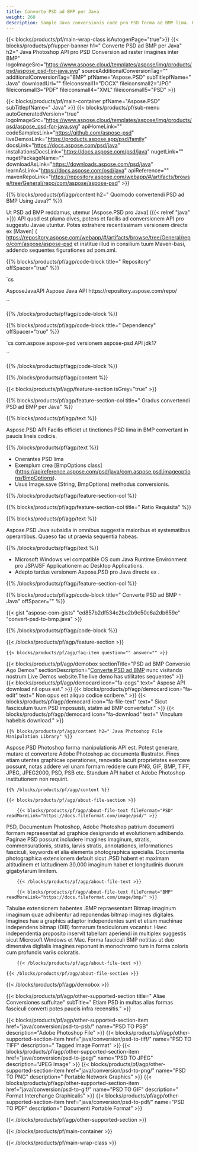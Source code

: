 ```yaml
---
title: Converte PSD ad BMP per Java
weight: 260
description: Sample Java conversionis code pro PSD forma ad BMP lima. Hoc exemplo utere codice ad PSD convertendi ad BMP intra cuiuslibet Telae vel Desktop Java in applicatione subnixa.
---
```


{{< blocks/products/pf/main-wrap-class isAutogenPage="true">}}
{{< blocks/products/pf/upper-banner h1=" Converte PSD ad BMP per Java" h2=" Java Photoshop API pro PSD Conversion ad raster imagines inter BMP" logoImageSrc="https://www.aspose.cloud/templates/aspose/img/products/psd/aspose_psd-for-java.svg" sourceAdditionalConversionTag="" additionalConversionTag="BMP" pfName="Aspose.PSD" subTitlepfName=" Java" downloadUrl="" fileiconsmall1="DOCX" fileiconsmall2="JPG" fileiconsmall3="PDF" fileiconsmall4="XML" fileiconsmall5="PSD" >}}

{{< blocks/products/pf/main-container pfName="Aspose.PSD" subTitlepfName=" Java" >}}
{{< blocks/products/pf/sub-menu autoGeneratedVersion="true" logoImageSrc="https://www.aspose.cloud/templates/aspose/img/products/psd/aspose_psd-for-java.svg" apiHomeLink="" codeSamplesLink="https://github.com/aspose-psd" liveDemosLink="https://products.aspose.app/psd/family" docsLink="https://docs.aspose.com/psd/java" installationsDocsLink="https://docs.aspose.com/psd/java" nugetLink="" nugetPackageName="" downloadAsLink="https://downloads.aspose.com/psd/java" learnAsLink="https://docs.aspose.com/psd/java" apiReference="" mavenRepoLink="https://repository.aspose.com/webapp/#/artifacts/browse/tree/General/repo/com/aspose/aspose-psd" >}}

{{% blocks/products/pf/agp/content h2=" Quomodo convertendi PSD ad BMP Using Java?" %}}

 Ut PSD ad BMP reddamus, utemur
 [Aspose.PSD pro Java] ({{< relref "java" >}})
 API quod est pluma dives, potens et facilis ad conversionem API pro suggestu Javae utuntur. Potes extrahere recentissimam versionem directe ex
 [Maven] ( https://repository.aspose.com/webapp/#/artifacts/browse/tree/General/repo/com/aspose/aspose-psd
 et institue illud in consilium tuum Maven-basi, addendo sequentes figurationes ad pom.xml.

{{% blocks/products/pf/agp/code-block title=" Repository" offSpacer="true" %}}

`cs

<repository>
<id>AsposeJavaAPI</id>
<name>Aspose Java API</name>
<url> https://repository.aspose.com/repo/</url>
</repository>

``

{{% /blocks/products/pf/agp/code-block %}}

{{% blocks/products/pf/agp/code-block title=" Dependency" offSpacer="true" %}}

`cs
<dependency>
<groupId>com.aspose</groupId>
<artifactId>aspose-psd</artifactId>
<version> versionem aspose-psd API</version>
<classifier>jdk17</classifier>
</dependency>

``

{{% /blocks/products/pf/agp/code-block %}}

{{% /blocks/products/pf/agp/content %}}

{{< blocks/products/pf/agp/feature-section isGrey="true" >}}

{{% blocks/products/pf/agp/feature-section-col title=" Gradus convertendi PSD ad BMP per Java" %}}

{{% blocks/products/pf/agp/text %}}

 Aspose.PSD API Facilis efficiet ut tinctiones PSD lima in BMP convertant in paucis lineis codicis.

{{% /blocks/products/pf/agp/text %}}

- Onerantes PSD lima
- Exemplum crea [BmpOptions class] (https://apireference.aspose.com/psd/java/com.aspose.psd.imageoptions/BmpOptions).
- Usus Image.save (String, BmpOptions) methodus conversionis.

{{% /blocks/products/pf/agp/feature-section-col %}}

{{% blocks/products/pf/agp/feature-section-col title=" Ratio Requisita" %}}

{{% blocks/products/pf/agp/text %}}

 Aspose.PSD Java subsidia in omnibus suggestis maioribus et systematibus operantibus. Quaeso fac ut praevia sequentia habeas.

{{% /blocks/products/pf/agp/text %}}

- Microsoft Windows vel compatible OS cum Java Runtime Environment pro JSP/JSF Applicationem ac Desktop Applications.
- Adepto tardus versionem Aspose.PSD pro Java directe ex
 .

{{% /blocks/products/pf/agp/feature-section-col %}}

{{% blocks/products/pf/agp/code-block title=" Converte PSD ad BMP - Java" offSpacer="" %}}

{{< gist "aspose-com-gists" "ed857b2df534c2be2b9c50c6a2db659e" "convert-psd-to-bmp.java" >}}

{{% /blocks/products/pf/agp/code-block %}}

{{< /blocks/products/pf/agp/feature-section >}}

    {{< blocks/products/pf/agp/faq-item question="" answer="" >}}
 

<!-- aboutfile Starts -->

{{< blocks/products/pf/agp/demobox sectionTitle="PSD ad BMP Conversio Ago Demos" sectionDescription="[Converte PSD ad BMP](https://products.aspose.app/psd/conversion/psd-to-bmp) nunc visitando nostrum Live Demos website.The live demo has utilitates sequentes" >}}
        {{< blocks/products/pf/agp/democard icon="fa-cogs" text=" Aspose API download nil opus est." >}}
        {{< blocks/products/pf/agp/democard icon="fa-edit" text=" Non opus est aliquo codice scribere." >}}
        {{< blocks/products/pf/agp/democard icon="fa-file-text" text=" Sicut fasciculum tuum PSD imposuisti, statim ad BMP convertetur." >}}
        {{< blocks/products/pf/agp/democard icon="fa-download" text=" Vinculum habebis download." >}}

    {{% blocks/products/pf/agp/content h2=" Java Photoshop File Manipulation Library" %}}

 Aspose.PSD Photoshop forma manipulationis API est. Potest generare, mutare et convertere Adobe Photoshop ac documenta Illustrator. Fines etiam utentes graphicae operationes, renovatio iacuit proprietates exercere possunt, notas addere vel unam formam reddere cum PNG, GIF, BMP, TIFF, JPEG, JPEG2000, PSD, PSB etc. Standum API habet et Adobe Photoshop institutionem non requirit.



    {{% /blocks/products/pf/agp/content %}}

    {{< blocks/products/pf/agp/about-file-section >}}

        {{< blocks/products/pf/agp/about-file-text fileFormat="PSD" readMoreLink="https://docs.fileformat.com/image/psd/" >}}

PSD, Documentum Photoshop, Adobe Photoshop patrium documenti formam repraesentat ad graphice designando et evolutionem adhibendo. Paginae PSD possunt includere imagines imaginum, stratis, commensurationis, stratis, larvis stratis, annotationes, informationes fasciculi, keywords et alia elementa photographica specialia. Documenta photographica extensionem default sicut .PSD habent et maximam altitudinem et latitudinem 30,000 imaginum habet et longitudinis duorum gigabytarum limitem.


        {{< /blocks/products/pf/agp/about-file-text >}}

        {{< blocks/products/pf/agp/about-file-text fileFormat="BMP" readMoreLink="https://docs.fileformat.com/image/bmp/" >}}

Tabulae extensionem habentes .BMP repraesentant Bitmap imaginum imaginum quae adhibentur ad reponendas bitmap imagines digitales. Imagines hae a graphics adaptor independentes sunt et etiam machinae independens bitmap (DIB) formarum fasciculorum vocantur. Haec independentia proposito inservit tabellam aperiendi in multiplex suggestis sicut Microsoft Windows et Mac. Forma fasciculi BMP notitias ut duo dimensiva digitalis imagines reponunt in monochromo tum in forma coloris cum profundis variis coloratis.


        {{< /blocks/products/pf/agp/about-file-text >}}

    {{< /blocks/products/pf/agp/about-file-section >}}

{{< /blocks/products/pf/agp/demobox >}}

<!-- aboutfile Ends -->

{{< blocks/products/pf/agp/other-supported-section title=" Aliae Conversiones suffultae" subTitle=" Etiam PSD in multas alias formas fasciculi converti potes paucis infra recensitis." >}}

{{< blocks/products/pf/agp/other-supported-section-item href="java/conversion/psd-to-psb/" name="PSD TO PSB" description="Adobe Photoshop File" >}}
{{< blocks/products/pf/agp/other-supported-section-item href="java/conversion/psd-to-tiff/" name="PSD TO TIFF" description=" Tagged Image Format" >}}
{{< blocks/products/pf/agp/other-supported-section-item href="java/conversion/psd-to-jpeg/" name="PSD TO JPEG" description="JPEG Image" >}}
{{< blocks/products/pf/agp/other-supported-section-item href="java/conversion/psd-to-png/" name="PSD TO PNG" description=" Portable Network Graphics" >}}
{{< blocks/products/pf/agp/other-supported-section-item href="java/conversion/psd-to-gif/" name="PSD TO GIF" description=" Format Interchange Graphicalis" >}}
{{< blocks/products/pf/agp/other-supported-section-item href="java/conversion/psd-to-pdf/" name="PSD TO PDF" description=" Documenti Portable Format" >}}

{{< /blocks/products/pf/agp/other-supported-section >}}

{{< /blocks/products/pf/main-container >}}
    
{{< /blocks/products/pf/main-wrap-class >}}
